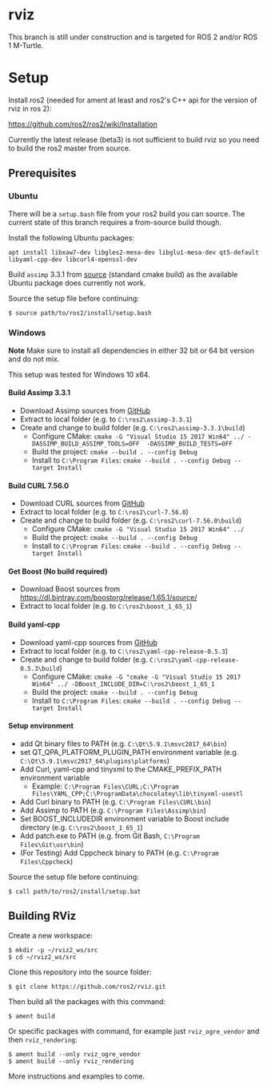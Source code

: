 # rviz

This branch is still under construction and is targeted for ROS 2 and/or ROS 1 M-Turtle.

# Setup

Install ros2 (needed for ament at least and ros2's C++ api for the version of rviz in ros 2):

https://github.com/ros2/ros2/wiki/Installation

Currently the latest release (beta3) is not sufficient to build rviz so you need to build the ros2 master from source.

## Prerequisites

### Ubuntu

There will be a `setup.bash` file from your ros2 build you can source.
The current state of this branch requires a from-source build though.

Install the following Ubuntu packages: 

```
apt install libxaw7-dev libgles2-mesa-dev libglu1-mesa-dev qt5-default libyaml-cpp-dev libcurl4-openssl-dev
```

Build `assimp` 3.3.1 from [source](https://github.com/assimp/assimp/archive/v3.3.1.tar.gz) (standard cmake build) as the available Ubuntu package does currently not work.

Source the setup file before continuing:

```
$ source path/to/ros2/install/setup.bash
```

### Windows

**Note** Make sure to install all dependencies in either 32 bit or 64 bit version and do not mix.

This setup was tested for Windows 10 x64.

#### Build Assimp 3.3.1
* Download Assimp sources from [GitHub](https://github.com/assimp/assimp/releases/tag/v3.3.1)
* Extract to local folder (e.g. to `C:\ros2\assimp-3.3.1`)
* Create and change to build folder (e.g. `C:\ros2\assimp-3.3.1\build`)
    * Configure CMake: `cmake -G "Visual Studio 15 2017 Win64" ../ -DASSIMP_BUILD_ASSIMP_TOOLS=OFF  -DASSIMP_BUILD_TESTS=OFF`
    * Build the project: `cmake --build . --config Debug`
    * Install to `C:\Program Files`: `cmake --build . --config Debug --target Install`

#### Build CURL 7.56.0
* Download CURL sources from [GitHub](https://github.com/curl/curl/releases/tag/curl-7_56_0)
* Extract to local folder (e.g. to `C:\ros2\curl-7.56.0`)
* Create and change to build folder (e.g. `C:\ros2\curl-7.56.0\build`)
    * Configure CMake: `cmake -G "Visual Studio 15 2017 Win64" ../`
    * Build the project: `cmake --build . --config Debug`
    * Install to `C:\Program Files`: `cmake --build . --config Debug --target Install`

#### Get Boost (No build required)
* Download Boost sources from https://dl.bintray.com/boostorg/release/1.65.1/source/
* Extract to local folder (e.g. to `C:\ros2\boost_1_65_1`)

#### Build yaml-cpp
* Download yaml-cpp sources from [GitHub](https://github.com/jbeder/yaml-cpp/releases/tag/yaml-cpp-0.5.3)
* Extract to local folder (e.g. to `C:\ros2\yaml-cpp-release-0.5.3`)
* Create and change to build folder (e.g. `C:\ros2\yaml-cpp-release-0.5.3\build`)
    * Configure CMake: `cmake -G "cmake -G "Visual Studio 15 2017 Win64" ../ -DBoost_INCLUDE_DIR=C:\ros2\boost_1_65_1`
    * Build the project: `cmake --build . --config Debug`
    * Install to `C:\Program Files`: `cmake --build . --config Debug --target Install`

#### Setup environment
* add Qt binary files to PATH (e.g. `C:\Qt\5.9.1\msvc2017_64\bin`)
* set QT_QPA_PLATFORM_PLUGIN_PATH environment variable (e.g. `C:\Qt\5.9.1\msvc2017_64\plugins\platforms`)
* Add Curl, yaml-cpp and tinyxml to the CMAKE_PREFIX_PATH environment variable
    * Example: `C:\Program Files\CURL;C:\Program Files\YAML_CPP;C:\ProgramData\chocolatey\lib\tinyxml-usestl`
* Add Curl binary to PATH (e.g. `C:\Program Files\CURL\bin`)
* Add Assimp to PATH (e.g. `C:\Program Files\Assimp\bin`)
* Set BOOST_INCLUDEDIR environment variable to Boost include directory (e.g. `C:\ros2\boost_1_65_1`)
* Add patch.exe to PATH (e.g. from Git Bash, `C:\Program Files\Git\usr\bin`)
* (For Testing) Add Cppcheck binary to PATH (e.g. `C:\Program Files\Cppcheck`)

Source the setup file before continuing:

```
$ call path/to/ros2/install/setup.bat
```

## Building RViz

Create a new workspace:

```
$ mkdir -p ~/rviz2_ws/src
$ cd ~/rviz2_ws/src
```

Clone this repository into the source folder:

```
$ git clone https://github.com/ros2/rviz.git
```

Then build all the packages with this command:

```
$ ament build
```

Or specific packages with command, for example just `rviz_ogre_vendor` and then `rviz_rendering`:

```
$ ament build --only rviz_ogre_vendor
$ ament build --only rviz_rendering
```

More instructions and examples to come.
